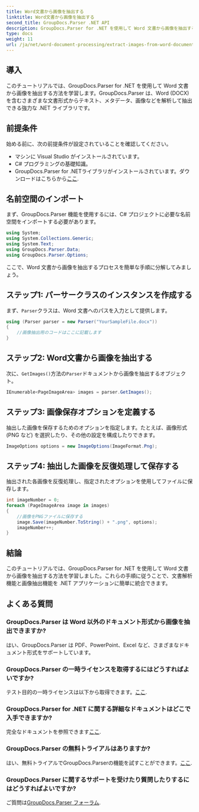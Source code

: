 ```yaml
---
title: Word文書から画像を抽出する
linktitle: Word文書から画像を抽出する
second_title: GroupDocs.Parser .NET API
description: GroupDocs.Parser for .NET を使用して Word 文書から画像を抽出する方法を学びます。このチュートリアルでは、画像を .NET に統合するための手順を順を追って説明します。
type: docs
weight: 11
url: /ja/net/word-document-processing/extract-images-from-word-document/
---
```

## 導入
このチュートリアルでは、GroupDocs.Parser for .NET を使用して Word 文書から画像を抽出する方法を学習します。GroupDocs.Parser は、Word (DOCX) を含むさまざまな文書形式からテキスト、メタデータ、画像などを解析して抽出できる強力な .NET ライブラリです。
## 前提条件
始める前に、次の前提条件が設定されていることを確認してください。
- マシンに Visual Studio がインストールされています。
- C# プログラミングの基礎知識。
- GroupDocs.Parser for .NETライブラリがインストールされています。ダウンロードはこちらから[ここ](https://releases.groupdocs.com/parser/net/).
## 名前空間のインポート
まず、GroupDocs.Parser 機能を使用するには、C# プロジェクトに必要な名前空間をインポートする必要があります。
```csharp
using System;
using System.Collections.Generic;
using System.Text;
using GroupDocs.Parser.Data;
using GroupDocs.Parser.Options;
```
ここで、Word 文書から画像を抽出するプロセスを簡単な手順に分解してみましょう。
## ステップ1: パーサークラスのインスタンスを作成する
まず、`Parser`クラスは、Word 文書へのパスを入力として提供します。
```csharp
using (Parser parser = new Parser("YourSampleFile.docx"))
{
    //画像抽出用のコードはここに記載します
}
```
## ステップ2: Word文書から画像を抽出する
次に、`GetImages()`方法の`Parser`ドキュメントから画像を抽出するオブジェクト。
```csharp
IEnumerable<PageImageArea> images = parser.GetImages();
```
## ステップ3: 画像保存オプションを定義する
抽出した画像を保存するためのオプションを指定します。たとえば、画像形式 (PNG など) を選択したり、その他の設定を構成したりできます。
```csharp
ImageOptions options = new ImageOptions(ImageFormat.Png);
```
## ステップ4: 抽出した画像を反復処理して保存する
抽出された各画像を反復処理し、指定されたオプションを使用してファイルに保存します。
```csharp
int imageNumber = 0;
foreach (PageImageArea image in images)
{
    //画像をPNGファイルに保存する
    image.Save(imageNumber.ToString() + ".png", options);
    imageNumber++;
}
```
## 結論
このチュートリアルでは、GroupDocs.Parser for .NET を使用して Word 文書から画像を抽出する方法を学習しました。これらの手順に従うことで、文書解析機能と画像抽出機能を .NET アプリケーションに簡単に統合できます。

## よくある質問
### GroupDocs.Parser は Word 以外のドキュメント形式から画像を抽出できますか?
はい、GroupDocs.Parser は PDF、PowerPoint、Excel など、さまざまなドキュメント形式をサポートしています。
### GroupDocs.Parser の一時ライセンスを取得するにはどうすればよいですか?
テスト目的の一時ライセンスは以下から取得できます。[ここ](https://purchase.groupdocs.com/temporary-license/).
### GroupDocs.Parser for .NET に関する詳細なドキュメントはどこで入手できますか?
完全なドキュメントを参照できます[ここ](https://reference.groupdocs.com/parser/net/).
### GroupDocs.Parser の無料トライアルはありますか?
はい、無料トライアルでGroupDocs.Parserの機能を試すことができます。[ここ](https://releases.groupdocs.com/).
### GroupDocs.Parser に関するサポートを受けたり質問したりするにはどうすればよいですか?
ご質問は[GroupDocs.Parser フォーラム](https://forum.groupdocs.com/c/parser/17).